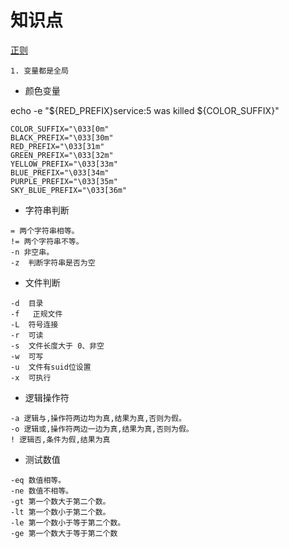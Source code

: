 # 知识点

[正则](https://github.com/google/re2/wiki/Syntax)


```
1. 变量都是全局
```


- 颜色变量

<p>echo -e "${RED_PREFIX}service:5 was killed ${COLOR_SUFFIX}"<p>

```
COLOR_SUFFIX="\033[0m"
BLACK_PREFIX="\033[30m"
RED_PREFIX="\033[31m"
GREEN_PREFIX="\033[32m"
YELLOW_PREFIX="\033[33m"
BLUE_PREFIX="\033[34m"
PURPLE_PREFIX="\033[35m"
SKY_BLUE_PREFIX="\033[36m"
```

- 字符串判断
```
= 两个字符串相等。
!= 两个字符串不等。
-n 非空串。
-z  判断字符串是否为空
```

- 文件判断
```
-d  目录
-f   正规文件
-L  符号连接
-r  可读
-s  文件长度大于 0、非空
-w  可写
-u  文件有suid位设置
-x  可执行
```

- 逻辑操作符
```
-a 逻辑与,操作符两边均为真,结果为真,否则为假。
-o 逻辑或,操作符两边一边为真,结果为真,否则为假。
! 逻辑否,条件为假,结果为真
```

- 测试数值

```
-eq 数值相等。
-ne 数值不相等。
-gt 第一个数大于第二个数。
-lt 第一个数小于第二个数。
-le 第一个数小于等于第二个数。
-ge 第一个数大于等于第二个数
```
